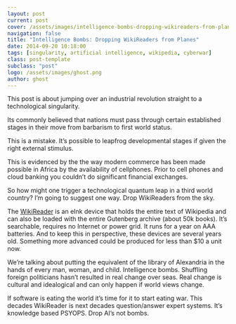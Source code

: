 ```yaml
---
layout: post
current: post
cover: /assets/images/intelligence-bombs-dropping-wikireaders-from-planes.jpg
navigation: false
title: "Intelligence Bombs: Dropping WikiReaders from Planes"
date: 2014-09-20 10:18:00
tags: [singularity, artificial intelligence, wikipedia, cyberwar]
class: post-template
subclass: "post"
logo: /assets/images/ghost.png
author: ghost
---
```


This post is about jumping over an industrial revolution straight to a technological singularity.

Its commonly believed that nations must pass through certain established stages in their move from barbarism to first world status.

This is a mistake. It’s possible to leapfrog developmental stages if given the right external stimulus.

This is evidenced by the the way modern commerce has been made possible in Africa by the availability of cellphones. Prior to cell phones and cloud banking you couldn’t do significant financial exchanges.

So how might one trigger a technological quantum leap in a third world country? I’m going to suggest one way. Drop WikiReaders from the sky.

The [WikiReader](https://href.li/?http://en.wikipedia.org/wiki/WikiReader) is an eInk device that holds the entire text of Wikipedia and can also be loaded with the entire Gutenberg archive (about 50k books). It’s searchable, requires no Internet or power grid. It runs for a year on AAA batteries. And to keep this in perspective, these devices are several years old. Something more advanced could be produced for less than $10 a unit now.

We’re talking about putting the equivalent of the library of Alexandria in the hands of every man, woman, and child. Intelligence bombs. Shuffling foreign politicians hasn’t resulted in real change over seas. Real change is cultural and idealogical and can only happen if world views change.

If software is eating the world it’s time for it to start eating war. This decades WikiReader is next decades question/answer expert systems. It’s knowledge based PSYOPS. Drop AI’s not bombs.
